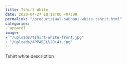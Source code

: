```yaml
---
title: Tshirt White
date: 2020-04-27 18:19:00 +07:00
permalink: "/product/jual-sabnani-white-tshrit.html"
categories:
- apparel
image:
- "/uploads/tshirt-white-front.jpg"
- "/uploads/APPAREL%20(4).jpg"
---
```


Tshirt white description